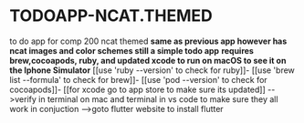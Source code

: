 # TODOAPP-NCAT.THEMED
to do app for comp 200 ncat themed 
**same as previous app however has ncat images and color schemes still a simple todo app**
**requires brew,cocoapods, ruby, and updated xcode to run on macOS to see it on the Iphone Simulator**
[[use 'ruby --version' to check for ruby]]-
[[use 'brew list --formula' to check for brew]]-
[[use 'pod --version' to check for cocoapods]]-
[[for xcode go to app store to make sure its updated]]
-->verify in terminal on mac and terminal in vs code to make sure they all work in conjuction 
-->goto flutter website to install flutter 
